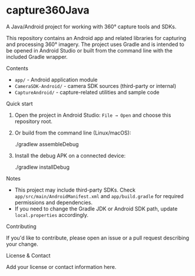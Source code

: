 # capture360Java

A Java/Android project for working with 360° capture tools and SDKs.

This repository contains an Android app and related libraries for capturing and processing 360° imagery. The project uses Gradle and is intended to be opened in Android Studio or built from the command line with the included Gradle wrapper.

Contents
 - `app/` - Android application module
 - `CameraSDK-Android/` - camera SDK sources (third-party or internal)
 - `CaptureAndroid/` - capture-related utilities and sample code

Quick start

1. Open the project in Android Studio: `File → Open` and choose this repository root.
2. Or build from the command line (Linux/macOS):

	./gradlew assembleDebug

3. Install the debug APK on a connected device:

	./gradlew installDebug

Notes
- This project may include third-party SDKs. Check `app/src/main/AndroidManifest.xml` and `app/build.gradle` for required permissions and dependencies.
- If you need to change the Gradle JDK or Android SDK path, update `local.properties` accordingly.

Contributing

If you'd like to contribute, please open an issue or a pull request describing your change.

License & Contact

Add your license or contact information here.

